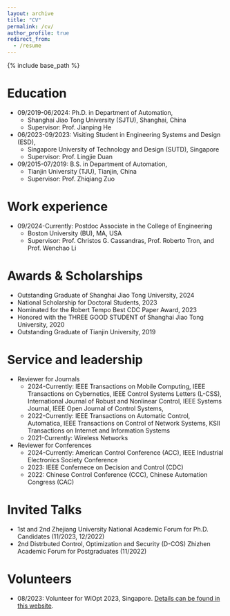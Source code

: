 ```yaml
---
layout: archive
title: "CV"
permalink: /cv/
author_profile: true
redirect_from:
  - /resume
---
```


{% include base_path %}

Education
======

* 09/2019-06/2024: Ph.D. in Department of Automation,
  * Shanghai Jiao Tong University (SJTU), Shanghai, China
  * Supervisor: Prof. Jianping He
* 06/2023-09/2023: Visiting Student in Engineering Systems and Design (ESD),
  * Singapore University of Technology and Design (SUTD), Singapore
  * Supervisor: Prof. Lingjie Duan
* 09/2015-07/2019: B.S. in Department of Automation,
  * Tianjin University (TJU), Tianjin, China
  * Supervisor: Prof. Zhiqiang Zuo



Work experience
======
* 09/2024-Currently: Postdoc Associate in the College of Engineering
  * Boston University (BU), MA, USA
  * Supervisor: Prof. Christos G. Cassandras, Prof. Roberto Tron, and Prof. Wenchao Li
  
Awards & Scholarships
======
* Outstanding Graduate of Shanghai Jiao Tong University, 2024
* National Scholarship for Doctoral Students, 2023
* Nominated for the Robert Tempo Best CDC Paper Award, 2023
* Honored with the THREE GOOD STUDENT of Shanghai Jiao Tong University, 2020
* Outstanding Graduate of Tianjin University, 2019

Service and leadership
======
* Reviewer for Journals
  * 2024-Currently: IEEE Transactions on Mobile Computing, IEEE Transactions on Cybernetics, IEEE Control Systems Letters (L-CSS), International Journal of Robust and Nonlinear Control, IEEE Systems Journal, IEEE Open Journal of Control Systems, 
  * 2022-Currently: IEEE Transactions on Automatic Control, Automatica, IEEE Transactions on Control of Network Systems, KSII Transactions on Internet and Information Systems
  * 2021-Currently: Wireless Networks
* Reviewer for Conferences
  * 2024-Currently: American Control Conference (ACC), IEEE Industrial Electronics Society Conference
  * 2023: IEEE Confernece on Decision and Control (CDC)
  * 2022: Chinese Control Conference (CCC), Chinese Automation Congress (CAC)
  
Invited Talks
======
  * 1st and 2nd Zhejiang University National Academic Forum for Ph.D. Candidates (11/2023, 12/2022)
  * 2nd Distrbuted Control, Optimization and Security (D-COS) Zhizhen Academic Forum for Postgraduates (11/2022)
  
Volunteers
======
  * 08/2023: Volunteer for WiOpt 2023, Singapore. [Details can be found in this website](https://esd.sutd.edu.sg/wiopt2023/index.html).
  

